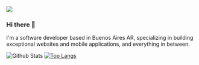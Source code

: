 <img src="https://portfoliov2-ruby.vercel.app/logo.svg">

### Hi there 👋
I'm a software developer based in Buenos Aires AR, specializing in building exceptional websites and mobile applications, and everything in between.

![Github Stats](https://github-readme-stats.vercel.app/api?username=jrgarciadev&show_icons=true&hide_border=true&title_color=f4f4f4&icon_color=00d8fd&bg_color=0A1A2F&text_color=a3a8c3&hide=contribs)
[![Top Langs](https://github-readme-stats.vercel.app/api/top-langs/?username=jrgarciadev&layout=compact&show_icons=true&line_height=10&hide_border=true&title_color=f4f4f4&icon_color=00d8fd&bg_color=0A1A2F&text_color=a3a8c3)](https://github.com/jrgarciadev/github-readme-stats)
